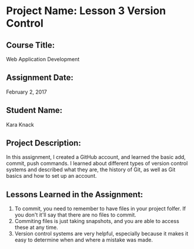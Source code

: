 # Project Name:  Lesson 3 Version Control


## Course Title:
Web Application Development

## Assignment Date:  
February 2, 2017

## Student Name:  
Kara Knack

## Project Description:
In this assignment, I created a GitHub account, and learned the basic add, commit, push commands. I learned about different types of
version control systems and described what they are, the history of Git, as well as Git basics and how to set up an account.

## Lessons Learned in the Assignment:
1. To commit, you need to remember to have files in your project folfer. If you don't it'll say that there are no files to commit.
2. Commiting files is just taking snapshots, and you are able to access these at any time.
3. Version control systems are very helpful, especially because it makes it easy to determine when and where a mistake was made. 


